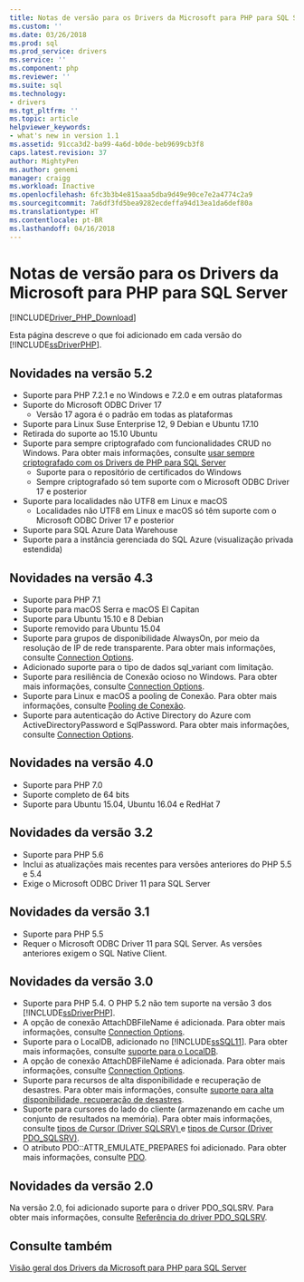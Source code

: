 ```yaml
---
title: Notas de versão para os Drivers da Microsoft para PHP para SQL Server | Microsoft Docs
ms.custom: ''
ms.date: 03/26/2018
ms.prod: sql
ms.prod_service: drivers
ms.service: ''
ms.component: php
ms.reviewer: ''
ms.suite: sql
ms.technology:
- drivers
ms.tgt_pltfrm: ''
ms.topic: article
helpviewer_keywords:
- what's new in version 1.1
ms.assetid: 91cca3d2-ba99-4a6d-b0de-beb9699cb3f8
caps.latest.revision: 37
author: MightyPen
ms.author: genemi
manager: craigg
ms.workload: Inactive
ms.openlocfilehash: 6fc3b3b4e815aaa5dba9d49e90ce7e2a4774c2a9
ms.sourcegitcommit: 7a6df3fd5bea9282ecdeffa94d13ea1da6def80a
ms.translationtype: HT
ms.contentlocale: pt-BR
ms.lasthandoff: 04/16/2018
---
```

# <a name="release-notes-for-the-microsoft-drivers-for-php-for-sql-server"></a>Notas de versão para os Drivers da Microsoft para PHP para SQL Server
[!INCLUDE[Driver_PHP_Download](../../includes/driver_php_download.md)]

Esta página descreve o que foi adicionado em cada versão do [!INCLUDE[ssDriverPHP](../../includes/ssdriverphp_md.md)].  

## <a name="whats-new-in-version-52"></a>Novidades na versão 5.2

- Suporte para PHP 7.2.1 e no Windows e 7.2.0 e em outras plataformas
- Suporte do Microsoft ODBC Driver 17
  - Versão 17 agora é o padrão em todas as plataformas
- Suporte para Linux Suse Enterprise 12, 9 Debian e Ubuntu 17.10
- Retirada do suporte ao 15.10 Ubuntu
- Suporte para sempre criptografado com funcionalidades CRUD no Windows. Para obter mais informações, consulte [usar sempre criptografado com os Drivers de PHP para SQL Server](../../connect/php/using-always-encrypted-php-drivers.md)
  - Suporte para o repositório de certificados do Windows
  - Sempre criptografado só tem suporte com o Microsoft ODBC Driver 17 e posterior
- Suporte para localidades não UTF8 em Linux e macOS
  - Localidades não UTF8 em Linux e macOS só têm suporte com o Microsoft ODBC Driver 17 e posterior
- Suporte para SQL Azure Data Warehouse
- Suporte para a instância gerenciada do SQL Azure (visualização privada estendida)


## <a name="whats-new-in-version-43"></a>Novidades na versão 4.3

- Suporte para PHP 7.1
- Suporte para macOS Serra e macOS El Capitan
- Suporte para Ubuntu 15.10 e 8 Debian
- Suporte removido para Ubuntu 15.04
- Suporte para grupos de disponibilidade AlwaysOn, por meio da resolução de IP de rede transparente. Para obter mais informações, consulte [Connection Options](../../connect/php/connection-options.md).
- Adicionado suporte para o tipo de dados sql_variant com limitação.
- Suporte para resiliência de Conexão ocioso no Windows. Para obter mais informações, consulte [Connection Options](../../connect/php/connection-options.md).
- Suporte para Linux e macOS a pooling de Conexão. Para obter mais informações, consulte [Pooling de Conexão](../../connect/php/connection-pooling-microsoft-drivers-for-php-for-sql-server.md).
- Suporte para autenticação do Active Directory do Azure com ActiveDirectoryPassword e SqlPassword. Para obter mais informações, consulte [Connection Options](../../connect/php/connection-options.md).

## <a name="whats-new-in-version-40"></a>Novidades na versão 4.0

- Suporte para PHP 7.0  
- Suporte completo de 64 bits
- Suporte para Ubuntu 15.04, Ubuntu 16.04 e RedHat 7

## <a name="whats-new-in-version-32"></a>Novidades da versão 3.2

- Suporte para PHP 5.6   
- Inclui as atualizações mais recentes para versões anteriores do PHP 5.5 e 5.4   
- Exige o Microsoft ODBC Driver 11 para SQL Server  

## <a name="whats-new-in-version-31"></a>Novidades da versão 3.1

- Suporte para PHP 5.5  
- Requer o Microsoft ODBC Driver 11 para SQL Server. As versões anteriores exigem o SQL Native Client.  

## <a name="whats-new-in-version-30"></a>Novidades da versão 3.0  

- Suporte para PHP 5.4.  O PHP 5.2 não tem suporte na versão 3 dos [!INCLUDE[ssDriverPHP](../../includes/ssdriverphp_md.md)].  
- A opção de conexão AttachDBFileName é adicionada. Para obter mais informações, consulte [Connection Options](../../connect/php/connection-options.md).  
- Suporte para o LocalDB, adicionado no [!INCLUDE[ssSQL11](../../includes/sssql11_md.md)]. Para obter mais informações, consulte [suporte para o LocalDB](../../connect/php/php-driver-for-sql-server-support-for-localdb.md).
- A opção de conexão AttachDBFileName é adicionada. Para obter mais informações, consulte [Connection Options](../../connect/php/connection-options.md).  
- Suporte para recursos de alta disponibilidade e recuperação de desastres. Para obter mais informações, consulte [suporte para alta disponibilidade, recuperação de desastres](../../connect/php/php-driver-for-sql-server-support-for-high-availability-disaster-recovery.md).
- Suporte para cursores do lado do cliente (armazenando em cache um conjunto de resultados na memória). Para obter mais informações, consulte [tipos de Cursor &#40;Driver SQLSRV&#41; ](../../connect/php/cursor-types-sqlsrv-driver.md) e [tipos de Cursor &#40;Driver PDO_SQLSRV&#41;](../../connect/php/cursor-types-pdo-sqlsrv-driver.md).
- O atributo PDO::ATTR_EMULATE_PREPARES foi adicionado. Para obter mais informações, consulte [PDO](../../connect/php/pdo-prepare.md).  

## <a name="whats-new-in-version-20"></a>Novidades da versão 2.0  
Na versão 2.0, foi adicionado suporte para o driver PDO_SQLSRV. Para obter mais informações, consulte [Referência do driver PDO_SQLSRV](../../connect/php/pdo-sqlsrv-driver-reference.md).  

## <a name="see-also"></a>Consulte também  
[Visão geral dos Drivers da Microsoft para PHP para SQL Server](../../connect/php/overview-of-the-php-sql-driver.md)
